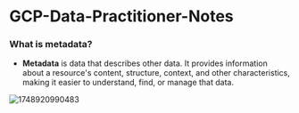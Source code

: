# GCP-Data-Practitioner-Notes

### What is metadata?
- **Metadata** is data that describes other data. It provides information about a resource's content, structure, context, and other characteristics, making it easier to understand, find, or manage that data.

![1748920990483](https://github.com/user-attachments/assets/1afb67b2-6b04-4359-a379-75e4d9ab5a64)

